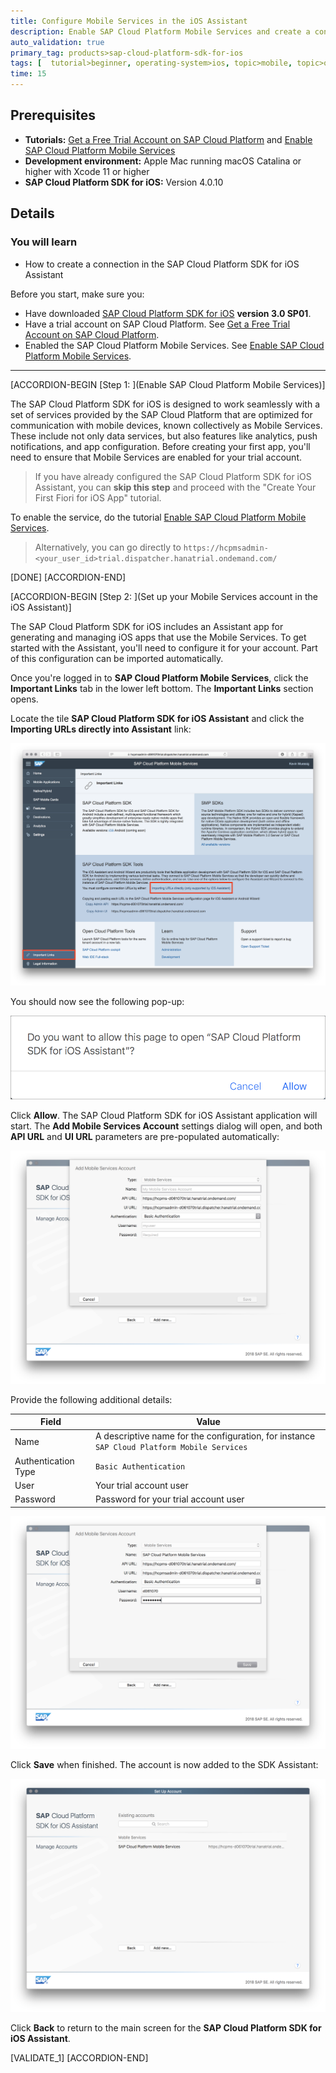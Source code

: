 ```yaml
---
title: Configure Mobile Services in the iOS Assistant
description: Enable SAP Cloud Platform Mobile Services and create a connection in the SAP Cloud Platform SDK for iOS Assistant.
auto_validation: true
primary_tag: products>sap-cloud-platform-sdk-for-ios
tags: [  tutorial>beginner, operating-system>ios, topic>mobile, topic>odata, products>sap-cloud-platform, products>sap-cloud-platform-sdk-for-ios ]
time: 15
---
```


## Prerequisites
- **Tutorials:** [Get a Free Trial Account on SAP Cloud Platform](hcp-create-trial-account) and [Enable SAP Cloud Platform Mobile Services](fiori-ios-hcpms-setup)
- **Development environment:** Apple Mac running macOS Catalina or higher with Xcode 11 or higher
- **SAP Cloud Platform SDK for iOS:** Version 4.0.10

## Details
### You will learn  
  - How to create a connection in the SAP Cloud Platform SDK for iOS Assistant

Before you start, make sure you:

  - Have downloaded [SAP Cloud Platform SDK for iOS](https://www.sap.com/developer/trials-downloads/additional-downloads/sap-cloud-platform-sdk-for-ios-14485.html) **version 3.0 SP01**.
  - Have a trial account on SAP Cloud Platform. See [Get a Free Trial Account on SAP Cloud Platform](https://developers.sap.com/tutorials/hcp-create-trial-account.html).
  - Enabled the SAP Cloud Platform Mobile Services. See [Enable SAP Cloud Platform Mobile Services](https://developers.sap.com/tutorials/fiori-ios-hcpms-setup.html).

---

[ACCORDION-BEGIN [Step 1: ](Enable SAP Cloud Platform Mobile Services)]

The SAP Cloud Platform SDK for iOS is designed to work seamlessly with a set of services provided by the SAP Cloud Platform that are optimized for communication with mobile devices, known collectively as Mobile Services. These include not only data services, but also features like analytics, push notifications, and app configuration. Before creating your first app, you'll need to ensure that Mobile Services are enabled for your trial account.

> If you have already configured the SAP Cloud Platform SDK for iOS Assistant, you can **skip this step** and proceed with the "Create Your First Fiori for iOS App" tutorial.

To enable the service, do the tutorial [Enable SAP Cloud Platform Mobile Services](https://developers.sap.com/tutorials/fiori-ios-hcpms-setup.html).

>Alternatively, you can go directly to `https://hcpmsadmin-<your_user_id>trial.dispatcher.hanatrial.ondemand.com/`

[DONE]
[ACCORDION-END]

[ACCORDION-BEGIN [Step 2: ](Set up your Mobile Services account in the iOS Assistant)]

The SAP Cloud Platform SDK for iOS includes an Assistant app for generating and managing iOS apps that use the Mobile Services. To get started with the Assistant, you'll need to configure it for your account. Part of this configuration can be imported automatically.

Once you're logged in to **SAP Cloud Platform Mobile Services**, click the **Important Links** tab in the lower left bottom. The **Important Links** section opens.

Locate the tile **SAP Cloud Platform SDK for iOS Assistant** and click the **Importing URLs directly into Assistant** link:

![Important Links](fiori-ios-scpms-create-app-teched18-part1-02.png)

You should now see the following pop-up:

![Import URLs](fiori-ios-scpms-create-app-teched18-part1-03.png)

Click **Allow**. The SAP Cloud Platform SDK for iOS Assistant application will start. The **Add Mobile Services Account** settings dialog will open, and both **API URL** and **UI URL** parameters are pre-populated automatically:

![Import URLs](fiori-ios-scpms-create-app-teched18-part1-04.png)

Provide the following additional details:

| Field | Value |
|----|----|
| Name | A descriptive name for the configuration, for instance `SAP Cloud Platform Mobile Services` |
| Authentication Type | `Basic Authentication` |
| User | Your trial account user |
| Password | Password for your trial account user |

![Import URLs](fiori-ios-scpms-create-app-teched18-part1-05.png)

Click **Save** when finished. The account is now added to the SDK Assistant:

![Import URLs](fiori-ios-scpms-create-app-teched18-part1-06.png)

Click **Back** to return to the main screen for the **SAP Cloud Platform SDK for iOS Assistant**.

[VALIDATE_1]
[ACCORDION-END]
